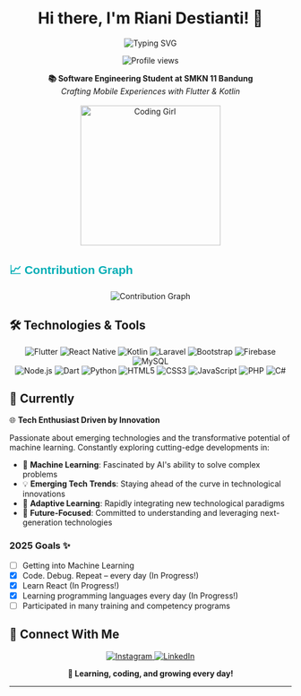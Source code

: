<h1 align="center">Hi there, I'm Riani Destianti! 👋</h1>

<div align="center">
  <img src="https://readme-typing-svg.herokuapp.com?font=Montserrat&weight=600&size=24&pause=1000&color=00ADB5&center=true&vCenter=true&random=false&width=500&lines=Mobile+App+Development+Enthusiast;Flutter+Developer;Learning+Full+Stack+Development" alt="Typing SVG" />
</div>

<p align="center">
  <img src="https://komarev.com/ghpvc/?username=RianiDestianti&label=Visitors&color=00ADB5&style=flat" alt="Profile views" />
</p>

<div align="center">
  <b>📚 Software Engineering Student at SMKN 11 Bandung</b><br>
  <i>Crafting Mobile Experiences with Flutter & Kotlin</i>
</div>

<br>

<div align="center">
  <img src="https://media.giphy.com/media/WUlplcMpOCEmTGBtBW/giphy.gif" width="250" alt="Coding Girl"/>
</div>

<h2  style="font-family: 'Poppins', sans-serif; font-weight: 600; color: #00ADB5;">
  📈 Contribution Graph
</h2>

<div align="center">
  <img src="https://github-readme-activity-graph.vercel.app/graph?username=RianiDestianti&theme=tokyo-night&bg_color=1a1b27&color=00ADB5&line=00ADB5&point=ffffff&area=true&hide_border=true" alt="Contribution Graph"/>
</div>

## 🛠️ Technologies & Tools

<div align="center">
  <img src="https://img.shields.io/badge/Flutter-02569B?style=for-the-badge&logo=flutter&logoColor=white" alt="Flutter"/>
  <img src="https://img.shields.io/badge/React_Native-20232A?style=for-the-badge&logo=react&logoColor=61DAFB" alt="React Native"/>
  <img src="https://img.shields.io/badge/Kotlin-7F52FF?style=for-the-badge&logo=kotlin&logoColor=white" alt="Kotlin"/>
  <img src="https://img.shields.io/badge/Laravel-FF2D20?style=for-the-badge&logo=laravel&logoColor=white" alt="Laravel"/>
  <img src="https://img.shields.io/badge/Bootstrap-7952B3?style=for-the-badge&logo=bootstrap&logoColor=white" alt="Bootstrap"/>
  <img src="https://img.shields.io/badge/Firebase-FFCA28?style=for-the-badge&logo=firebase&logoColor=black" alt="Firebase"/>
  <img src="https://img.shields.io/badge/MySQL-4479A1?style=for-the-badge&logo=mysql&logoColor=white" alt="MySQL"/>
</div>

<div align="center">
  <img src="https://img.shields.io/badge/Node.js-339933?style=for-the-badge&logo=nodedotjs&logoColor=white" alt="Node.js"/>
  <img src="https://img.shields.io/badge/Dart-0175C2?style=for-the-badge&logo=dart&logoColor=white" alt="Dart"/>
  <img src="https://img.shields.io/badge/Python-3776AB?style=for-the-badge&logo=python&logoColor=white" alt="Python"/>
  <img src="https://img.shields.io/badge/HTML5-E34F26?style=for-the-badge&logo=html5&logoColor=white" alt="HTML5"/>
  <img src="https://img.shields.io/badge/CSS3-1572B6?style=for-the-badge&logo=css3&logoColor=white" alt="CSS3"/>
  <img src="https://img.shields.io/badge/JavaScript-F7DF1E?style=for-the-badge&logo=javascript&logoColor=black" alt="JavaScript"/>
  <img src="https://img.shields.io/badge/PHP-777BB4?style=for-the-badge&logo=php&logoColor=white" alt="PHP"/>
  <img src="https://img.shields.io/badge/C%23-239120?style=for-the-badge&logo=c-sharp&logoColor=white" alt="C#"/>
</div>

## 🌟 Currently

🌐 **Tech Enthusiast Driven by Innovation**

Passionate about emerging technologies and the transformative potential of machine learning. Constantly exploring cutting-edge developments in:

- 🤖 **Machine Learning**: Fascinated by AI's ability to solve complex problems
- 💡 **Emerging Tech Trends**: Staying ahead of the curve in technological innovations
- 🧠 **Adaptive Learning**: Rapidly integrating new technological paradigms
- 🚀 **Future-Focused**: Committed to understanding and leveraging next-generation technologies

### 2025 Goals ✨

- [ ] Getting into Machine Learning
- [x] Code. Debug. Repeat – every day (In Progress!)
- [x] Learn React (In Progress!)
- [x] Learning programming languages every day (In Progress!)
- [ ] Participated in many training and competency programs

<h2>🤝 Connect With Me</h2>

<p align="center">
  <a href="https://www.instagram.com/rianidstiantii/">
    <img src="https://img.shields.io/badge/Instagram-E4405F?style=for-the-badge&logo=instagram&logoColor=white" alt="Instagram"/>
  </a>
  <a href="https://www.linkedin.com/in/riani-destianti-70504a323/">
    <img src="https://img.shields.io/badge/LinkedIn-0077B5?style=for-the-badge&logo=linkedin&logoColor=white" alt="LinkedIn"/>
  </a>
</p>

<div align="center">
  <b>💫 Learning, coding, and growing every day!</b>
</div>

---


